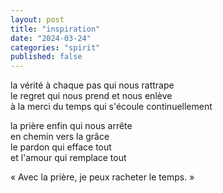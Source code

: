 ```yaml
---
layout: post
title: "inspiration"
date: "2024-03-24"
categories: "spirit"
published: false
---
```


la vérité à chaque pas qui nous rattrape  
le regret qui nous prend et nous enlève  
à la merci du temps qui s'écoule continuellement  

la prière enfin qui nous arrête  
en chemin vers la grâce  
le pardon qui efface tout  
et l'amour qui remplace tout  

« Avec la prière, je peux racheter le temps. »
